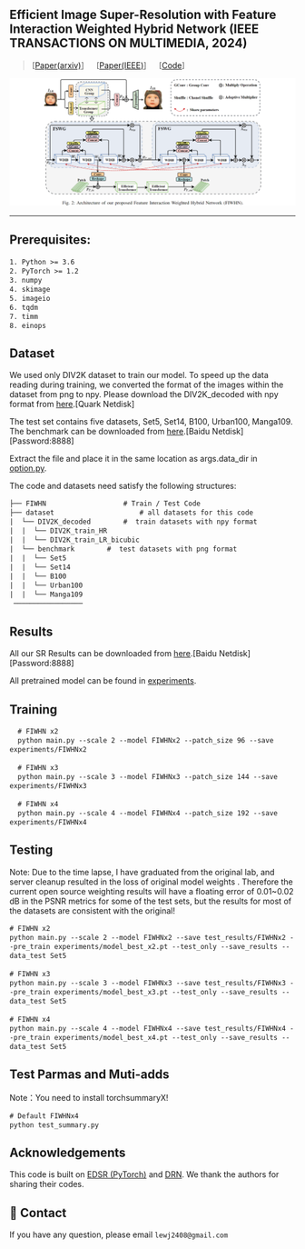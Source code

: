 ## Efficient Image Super-Resolution with Feature Interaction Weighted Hybrid Network (IEEE TRANSACTIONS ON MULTIMEDIA, 2024)

> [[Paper(arxiv)](https://arxiv.org/abs/2212.14181)] &emsp; [[Paper(IEEE)](https://ieeexplore.ieee.org/document/10814081)] &emsp; [[Code](https://github.com/24wenjie-li/FIWHN/)] &emsp;


<p align="center">
  <img src="img/main.png">
</p>

---

## Prerequisites:
```
1. Python >= 3.6
2. PyTorch >= 1.2
3. numpy
4. skimage
5. imageio
6. tqdm
7. timm
8. einops
```

## Dataset
We used only DIV2K dataset to train our model. To speed up the data reading during training, we converted the format of the images within the dataset from png to npy. 
Please download the DIV2K_decoded with npy format from <a href="https://pan.quark.cn/s/43248032bab2">here</a>.[Quark Netdisk]

The test set contains five datasets, Set5, Set14, B100, Urban100, Manga109. The benchmark can be downloaded from <a href="https://pan.baidu.com/s/1Vb68GWERriLmJRtYfm2uEg">here</a>.[Baidu Netdisk][Password:8888]

Extract the file and place it in the same location as args.data_dir in <a href="https://github.com/24wenjie-li/FIWHN/blob/master/option.py">option.py</a>.

The code and datasets need satisfy the following structures:
```
├── FIWHN  					# Train / Test Code
├── dataset  					# all datasets for this code
|  └── DIV2K_decoded  		#  train datasets with npy format
|  |  └── DIV2K_train_HR  		
|  |  └── DIV2K_train_LR_bicubic 			
|  └── benchmark  		#  test datasets with png format 
|  |  └── Set5
|  |  └── Set14
|  |  └── B100
|  |  └── Urban100
|  |  └── Manga109
 ─────────────────
```

## Results
All our SR Results can be downloaded from <a href="https://pan.baidu.com/s/1PcpDs5MWeDhNh6S4lLCR6g ">here</a>.[Baidu Netdisk][Password:8888]

All pretrained model can be found in <a href="https://github.com/24wenjie-li/FIWHN/tree/master/experiments">experiments</a>.

## Training
```
  # FIWHN x2
  python main.py --scale 2 --model FIWHNx2 --patch_size 96 --save experiments/FIWHNx2
  
  # FIWHN x3
  python main.py --scale 3 --model FIWHNx3 --patch_size 144 --save experiments/FIWHNx3
  
  # FIWHN x4
  python main.py --scale 4 --model FIWHNx4 --patch_size 192 --save experiments/FIWHNx4
```

## Testing
Note: Due to the time lapse, I have graduated from the original lab, and server cleanup resulted in the loss of original model weights . Therefore the current open source weighting results will have a floating error of 0.01~0.02 dB in the PSNR metrics for some of the test sets, but the results for most of the datasets are consistent with the original!
```
# FIWHN x2
python main.py --scale 2 --model FIWHNx2 --save test_results/FIWHNx2 --pre_train experiments/model_best_x2.pt --test_only --save_results --data_test Set5

# FIWHN x3
python main.py --scale 3 --model FIWHNx3 --save test_results/FIWHNx3 --pre_train experiments/model_best_x3.pt --test_only --save_results --data_test Set5

# FIWHN x4
python main.py --scale 4 --model FIWHNx4 --save test_results/FIWHNx4 --pre_train experiments/model_best_x4.pt --test_only --save_results --data_test Set5
```

## Test Parmas and Muti-adds
Note：You need to install torchsummaryX!
```
# Default FIWHNx4
python test_summary.py
```

## Acknowledgements
This code is built on [EDSR (PyTorch)](https://github.com/thstkdgus35/EDSR-PyTorch) and [DRN](https://github.com/guoyongcs/DRN). We thank the authors for sharing their codes.


## :e-mail: Contact

If you have any question, please email `lewj2408@gmail.com`

